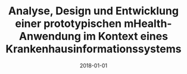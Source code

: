 ---
abstract: ''
authors:
- Sebastian Pauer
date: '2018-01-01'
featured: false
links:
- name: Publik
  url: https://publik.tuwien.ac.at/showentry.php?ID=267527&lang=2
publication_types:
- '7'
publishDate: '2018-01-01'
title: Analyse, Design und Entwicklung einer prototypischen mHealth-Anwendung im Kontext
  eines Krankenhausinformationssystems
url_pdf: ''
---